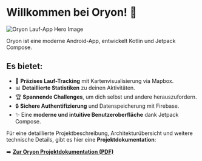 # Willkommen bei Oryon! 🏃
![Oryon Lauf-App Hero Image](https://github.com/user-attachments/assets/2b6efdcd-cffe-4926-9bf3-c77d8cf85c33)

Oryon ist eine moderne Android-App, entwickelt Kotlin und Jetpack Compose.

## Es bietet:

*   📍 **Präzises Lauf-Tracking** mit Kartenvisualisierung via Mapbox.
*   📊 **Detaillierte Statistiken** zu deinen Aktivitäten.
*   🏆 **Spannende Challenges**, um dich selbst und andere herauszufordern.
*   🔒 **Sichere Authentifizierung** und Datenspeicherung mit Firebase.
*   ✨ Eine **moderne und intuitive Benutzeroberfläche** dank Jetpack Compose.

Für eine detaillierte Projektbeschreibung, Architekturübersicht und weitere technische Details, gibt es hier eine **Projektdokumentation**:

➡️ **[Zur Oryon Projektdokumentation (PDF)](https://github.com/nolsr/oryon/blob/master/Oryon%20Architektur%20(2).pdf)**
